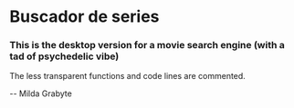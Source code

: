 # Buscador de series 
### This is the desktop version for a movie search engine (with a tad of psychedelic vibe)
The less transparent functions and code lines are commented.

-- Milda Grabyte

